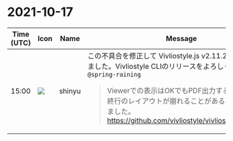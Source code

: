 # 2021-10-17

|Time (UTC)|Icon|Name|Message|
|---|---|---|---|
|15:00|![](https://avatars.slack-edge.com/2018-04-27/354445776386_e258f5ed5ba887b08668_72.jpg)|shinyu|この不具合を修正して Vivliostyle.js v2.11.2 をリリースしました。Vivliostyle CLIのリリースをよろしくお願いします `@spring-raining`<br><blockquote>Viewerでの表示はOKでもPDF出力するとページの最終行のレイアウトが崩れることがある不具合を修正しました。<br><https://github.com/vivliostyle/vivliostyle.js/pull/795></blockquote>|
